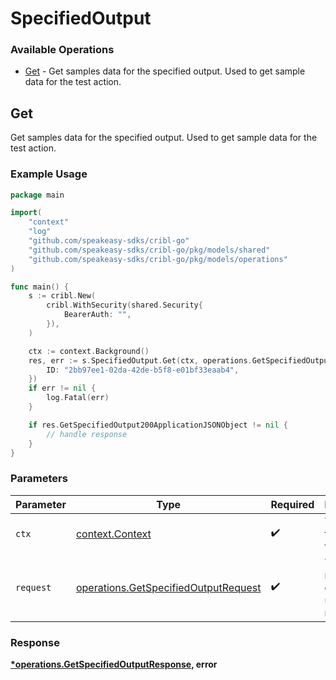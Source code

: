 # SpecifiedOutput

### Available Operations

* [Get](#get) - Get samples data for the specified output. Used to get sample data for the test action.

## Get

Get samples data for the specified output. Used to get sample data for the test action.

### Example Usage

```go
package main

import(
	"context"
	"log"
	"github.com/speakeasy-sdks/cribl-go"
	"github.com/speakeasy-sdks/cribl-go/pkg/models/shared"
	"github.com/speakeasy-sdks/cribl-go/pkg/models/operations"
)

func main() {
    s := cribl.New(
        cribl.WithSecurity(shared.Security{
            BearerAuth: "",
        }),
    )

    ctx := context.Background()
    res, err := s.SpecifiedOutput.Get(ctx, operations.GetSpecifiedOutputRequest{
        ID: "2bb97ee1-02da-42de-b5f8-e01bf33eaab4",
    })
    if err != nil {
        log.Fatal(err)
    }

    if res.GetSpecifiedOutput200ApplicationJSONObject != nil {
        // handle response
    }
}
```

### Parameters

| Parameter                                                                                    | Type                                                                                         | Required                                                                                     | Description                                                                                  |
| -------------------------------------------------------------------------------------------- | -------------------------------------------------------------------------------------------- | -------------------------------------------------------------------------------------------- | -------------------------------------------------------------------------------------------- |
| `ctx`                                                                                        | [context.Context](https://pkg.go.dev/context#Context)                                        | :heavy_check_mark:                                                                           | The context to use for the request.                                                          |
| `request`                                                                                    | [operations.GetSpecifiedOutputRequest](../../models/operations/getspecifiedoutputrequest.md) | :heavy_check_mark:                                                                           | The request object to use for the request.                                                   |


### Response

**[*operations.GetSpecifiedOutputResponse](../../models/operations/getspecifiedoutputresponse.md), error**

